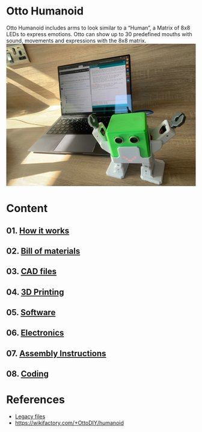 # Otto Humanoid
Otto Humanoid includes arms to look similar to a “Human”, a Matrix of 8x8 LEDs to express emotions. 
Otto can show up to 30 predefined mouths with sound, movements and expressions with the 8x8 matrix.
![fig](07-assembly-instructions/first-time-constructions/IMG_7001.jpg)

# Content
## 01. [How it works](01-how-it-works/)
## 02. [Bill of materials](02-bill-of-materials/)
## 03. [CAD files](03-cad-files)
## 04. [3D Printing](04-3d-printing)
## 05. [Software](05-software/)
## 06. [Electronics](06-electronics/)
## 07. [Assembly Instructions](07-assembly-instructions/)
## 08. [Coding](08-block-examples/)

# References 
* [Legacy files](legacy/)
* https://wikifactory.com/+OttoDIY/humanoid
